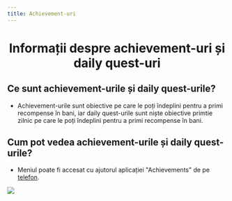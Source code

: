 ```yaml
---
title: Achievement-uri
---
```


# <span class="title-font"><center>Informații despre achievement-uri și daily quest-uri</center></span>

## <span class="header-font">Ce sunt achievement-urile și daily quest-urile?</span>

- Achievement-urile sunt obiective pe care le poți îndeplini pentru a primi recompense în bani, iar daily quest-urile sunt niște obiective primtie zilnic pe care le poți îndeplini pentru a primi recompense în bani.

## <span class="header-font">Cum pot vedea achievement-urile și daily quest-urile?</span>

- Meniul poate fi accesat cu ajutorul aplicației "Achievements" de pe [telefon](/general/telefon).

![](https://i.imgur.com/dhTr27U.png)